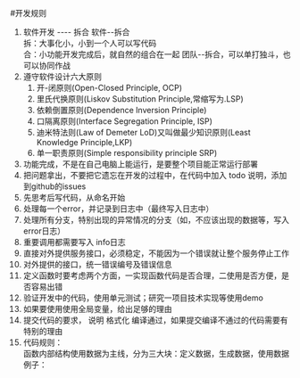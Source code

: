 
#开发规则
1. 软件开发 ---- 拆合
软件--拆合  
拆：大事化小，小到一个人可以写代码  
合：小功能开发完成后，就自然的组合在一起
团队--拆合，可以单打独斗，也可以协同作战
2. 遵守软件设计六大原则
    1. 开-闭原则(Open-Closed Principle, OCP)
    2. 里氏代换原则(Liskov Substitution Principle,常缩写为.LSP)
    3. 依赖倒置原则(Dependence Inversion Principle)
    4. 口隔离原则(Interface Segregation Principle, ISP)
    5. 迪米特法则(Law of Demeter LoD)又叫做最少知识原则(Least Knowledge Principle,LKP)
    6. 单一职责原则(Simple responsibility principle SRP)
3. 功能完成，不是在自己电脑上能运行，是要整个项目能正常运行部署
4. 把问题拿出，不要把它遗忘在开发的过程中，在代码中加入 todo 说明，添加到github的issues
5. 先思考后写代码，从命名开始
6. 处理每一个error，并记录到日志中（最终写入日志中）
7. 处理所有分支，特别出现的异常情况的分支（如，不应该出现的数据等，写入error日志）
8. 重要调用都需要写入 info日志
9. 直接对外提供服务接口，必须稳定，不能因为一个错误就让整个服务停止工作
10. 对外提供的接口，统一错误编号及错误信息
11. 定义函数时要考虑两个方面，一实现函数代码是否合理，二使用是否方便，是否容易出错
12. 验证开发中的代码，使用单元测试；研究一项目技术实现等使用demo
13. 如果要使用使用全局变量，给出足够的理由
14. 提交代码的要求， 说明 格式化 编译通过，如果提交编译不通过的代码需要有特别的理由
15. 代码规则：  
    函数内部结构使用数据为主线，分为三大块：定义数据，生成数据，使用数据 例子：